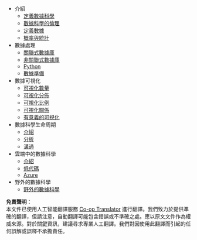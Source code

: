 <!--
CO_OP_TRANSLATOR_METADATA:
{
  "original_hash": "3767555b3cc28a2865c79202f4374204",
  "translation_date": "2025-08-25T16:37:16+00:00",
  "source_file": "docs/_sidebar.md",
  "language_code": "hk"
}
-->
- 介紹
  - [定義數據科學](../1-Introduction/01-defining-data-science/README.md)
  - [數據科學的倫理](../1-Introduction/02-ethics/README.md)
  - [定義數據](../1-Introduction/03-defining-data/README.md)
  - [概率與統計](../1-Introduction/04-stats-and-probability/README.md)
- 數據處理
  - [關聯式數據庫](../2-Working-With-Data/05-relational-databases/README.md)
  - [非關聯式數據庫](../2-Working-With-Data/06-non-relational/README.md)
  - [Python](../2-Working-With-Data/07-python/README.md)
  - [數據準備](../2-Working-With-Data/08-data-preparation/README.md)
- 數據可視化
  - [可視化數量](../3-Data-Visualization/09-visualization-quantities/README.md)
  - [可視化分佈](../3-Data-Visualization/10-visualization-distributions/README.md)
  - [可視化比例](../3-Data-Visualization/11-visualization-proportions/README.md)
  - [可視化關係](../3-Data-Visualization/12-visualization-relationships/README.md)
  - [有意義的可視化](../3-Data-Visualization/13-meaningful-visualizations/README.md)
- 數據科學生命周期
  - [介紹](../4-Data-Science-Lifecycle/14-Introduction/README.md)
  - [分析](../4-Data-Science-Lifecycle/15-analyzing/README.md)
  - [溝通](../4-Data-Science-Lifecycle/16-communication/README.md)
- 雲端中的數據科學
  - [介紹](../5-Data-Science-In-Cloud/17-Introduction/README.md)
  - [低代碼](../5-Data-Science-In-Cloud/18-Low-Code/README.md)
  - [Azure](../5-Data-Science-In-Cloud/19-Azure/README.md)
- 野外的數據科學
  - [野外的數據科學](../6-Data-Science-In-Wild/README.md)

**免責聲明**：  
本文件已使用人工智能翻譯服務 [Co-op Translator](https://github.com/Azure/co-op-translator) 進行翻譯。我們致力於提供準確的翻譯，但請注意，自動翻譯可能包含錯誤或不準確之處。應以原文文件作為權威來源。對於關鍵資訊，建議尋求專業人工翻譯。我們對因使用此翻譯而引起的任何誤解或誤釋不承擔責任。